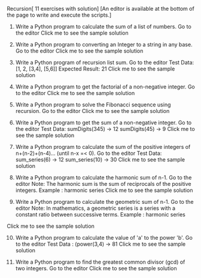 Recursion[ 11 exercises with solution]
[An editor is available at the bottom of the page to write and execute the scripts.]

1. Write a Python program to calculate the sum of a list of numbers. Go to the editor
Click me to see the sample solution

2. Write a Python program to converting an Integer to a string in any base. Go to the editor
Click me to see the sample solution

3. Write a Python program of recursion list sum. Go to the editor
Test Data: [1, 2, [3,4], [5,6]]
Expected Result: 21
Click me to see the sample solution

4. Write a Python program to get the factorial of a non-negative integer. Go to the editor
Click me to see the sample solution

5. Write a Python program to solve the Fibonacci sequence using recursion. Go to the editor
Click me to see the sample solution

6. Write a Python program to get the sum of a non-negative integer. Go to the editor
Test Data: 
sumDigits(345) -> 12
sumDigits(45) -> 9 
Click me to see the sample solution

7. Write a Python program to calculate the sum of the positive integers of n+(n-2)+(n-4)... (until n-x =< 0). Go to the editor
Test Data: 
sum_series(6) -> 12
sum_series(10) -> 30 
Click me to see the sample solution

8. Write a Python program to calculate the harmonic sum of n-1. Go to the editor
Note: The harmonic sum is the sum of reciprocals of the positive integers. 
Example : 
harmonic series
Click me to see the sample solution

9. Write a Python program to calculate the geometric sum of n-1. Go to the editor
Note: In mathematics, a geometric series is a series with a constant ratio between successive terms. 
Example : 
harmonic series

Click me to see the sample solution

10. Write a Python program to calculate the value of 'a' to the power 'b'. Go to the editor
Test Data : 
(power(3,4) -> 81 
Click me to see the sample solution

11. Write a Python program to find  the greatest common divisor (gcd) of two integers. Go to the editor
Click me to see the sample solution

 
